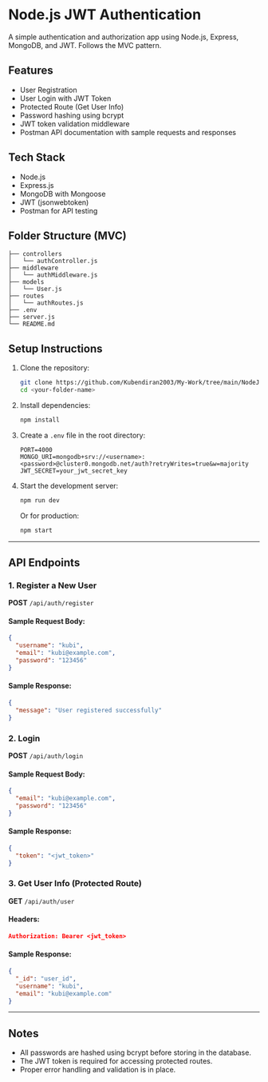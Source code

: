 # Node.js JWT Authentication

A simple authentication and authorization app using Node.js, Express, MongoDB, and JWT. Follows the MVC pattern.

## Features

- User Registration
- User Login with JWT Token
- Protected Route (Get User Info)
- Password hashing using bcrypt
- JWT token validation middleware
- Postman API documentation with sample requests and responses

## Tech Stack

- Node.js
- Express.js
- MongoDB with Mongoose
- JWT (jsonwebtoken)
- Postman for API testing

## Folder Structure (MVC)

```
├── controllers
│   └── authController.js
├── middleware
│   └── authMiddleware.js
├── models
│   └── User.js
├── routes
│   └── authRoutes.js
├── .env
├── server.js
└── README.md
```

## Setup Instructions

1. Clone the repository:
   ```bash
   git clone https://github.com/Kubendiran2003/My-Work/tree/main/NodeJs-Task-2
   cd <your-folder-name>
   ```

2. Install dependencies:
   ```bash
   npm install
   ```

3. Create a `.env` file in the root directory:
   ```env
   PORT=4000
   MONGO_URI=mongodb+srv://<username>:<password>@cluster0.mongodb.net/auth?retryWrites=true&w=majority
   JWT_SECRET=your_jwt_secret_key
   ```

4. Start the development server:
   ```bash
   npm run dev
   ```
   Or for production:
   ```bash
   npm start
   ```

---

## API Endpoints

### 1. Register a New User
**POST** `/api/auth/register`

#### Sample Request Body:
```json
{
  "username": "kubi",
  "email": "kubi@example.com",
  "password": "123456"
}
```

#### Sample Response:
```json
{
  "message": "User registered successfully"
}
```

### 2. Login
**POST** `/api/auth/login`

#### Sample Request Body:
```json
{
  "email": "kubi@example.com",
  "password": "123456"
}
```

#### Sample Response:
```json
{
  "token": "<jwt_token>"
}
```

### 3. Get User Info (Protected Route)
**GET** `/api/auth/user`

#### Headers:
```json
Authorization: Bearer <jwt_token>
```

#### Sample Response:
```json
{
  "_id": "user_id",
  "username": "kubi",
  "email": "kubi@example.com"
}
```

---

## Notes

- All passwords are hashed using bcrypt before storing in the database.
- The JWT token is required for accessing protected routes.
- Proper error handling and validation is in place.
